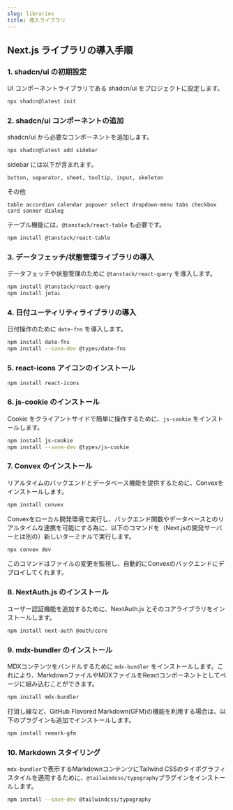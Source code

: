 ```yaml
---
slug: libraries
title: 導入ライブラリ
---
```


## Next.js ライブラリの導入手順

### 1. shadcn/ui の初期設定

UI コンポーネントライブラリである shadcn/ui をプロジェクトに設定します。

```bash
npx shadcn@latest init
```

### 2. shadcn/ui コンポーネントの追加

shadcn/ui から必要なコンポーネントを追加します。

```bash
npx shadcn@latest add sidebar
```
sidebar には以下が含まれます。
```
button, separator, sheet, tooltip, input, skeleton
```

その他
```
table accordion calendar popover select dropdown-menu tabs checkbox card sonner dialog
```

テーブル機能には、`@tanstack/react-table` も必要です。
```bash
npm install @tanstack/react-table
```

### 3. データフェッチ/状態管理ライブラリの導入

データフェッチや状態管理のために `@tanstack/react-query` を導入します。

```bash
npm install @tanstack/react-query
npm install jotai
```

### 4. 日付ユーティリティライブラリの導入

日付操作のために `date-fns` を導入します。

```bash
npm install date-fns
npm install --save-dev @types/date-fns
```

### 5. react-icons アイコンのインストール

```bash
npm install react-icons
```

### 6. js-cookie のインストール

Cookie をクライアントサイドで簡単に操作するために、`js-cookie` をインストールします。

```bash
npm install js-cookie
npm install --save-dev @types/js-cookie
```

### 7. Convex のインストール

リアルタイムのバックエンドとデータベース機能を提供するために、Convexをインストールします。

```bash
npm install convex
```

Convexをローカル開発環境で実行し、バックエンド関数やデータベースとのリアルタイムな連携を可能にする為に、以下のコマンドを（Next.jsの開発サーバーとは別の）新しいターミナルで実行します。

```bash
npx convex dev
```

このコマンドはファイルの変更を監視し、自動的にConvexのバックエンドにデプロイしてくれます。

### 8. NextAuth.js のインストール

ユーザー認証機能を追加するために、NextAuth.js とそのコアライブラリをインストールします。

```bash
npm install next-auth @auth/core
```

### 9. mdx-bundler のインストール

MDXコンテンツをバンドルするために `mdx-bundler` をインストールします。これにより、MarkdownファイルやMDXファイルをReactコンポーネントとしてページに組み込むことができます。

```bash
npm install mdx-bundler
```

打消し線など、GitHub Flavored Markdown(GFM)の機能を利用する場合は、以下のプラグインも追加でインストールします。

```bash
npm install remark-gfm
```

### 10. Markdown スタイリング

`mdx-bundler`で表示するMarkdownコンテンツにTailwind CSSのタイポグラフィスタイルを適用するために、`@tailwindcss/typography`プラグインをインストールします。

```bash
npm install --save-dev @tailwindcss/typography
```
